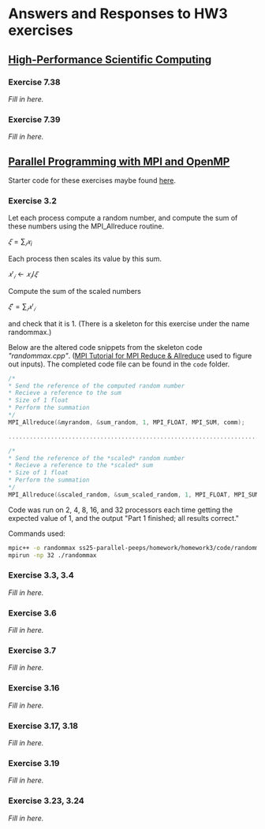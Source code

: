 # Answers and Responses to HW3 exercises

## [High-Performance Scientific Computing](https://cmse822.github.io/assets/EijkhoutIntroToHPC2020.pdf)

### Exercise 7.38

_Fill in here._

### Exercise 7.39

_Fill in here._

## [Parallel Programming with MPI and OpenMP](https://cmse822.github.io/assets/EijkhoutParallelProgramming.pdf)

Starter code for these exercises maybe found [here](https://github.com/VictorEijkhout/TheArtOfHPC_vol2_parallelprogramming/tree/main/exercises/exercises###mpi###cxx).

### Exercise 3.2

Let each process compute a random number, and compute the sum of these
numbers using the MPI_Allreduce routine.

$𝜉 = ∑_𝑖 𝑥_i$

Each process then scales its value by this sum.

$𝑥′_𝑖 ← 𝑥_𝑖/𝜉$

Compute the sum of the scaled numbers

$𝜉′ = ∑_𝑖 𝑥′_𝑖$

and check that it is 1. (There is a skeleton for this exercise under the name randommax.)

Below are the altered code snippets from the skeleton code *"randommax.cpp"*. ([MPI Tutorial for MPI Reduce & Allreduce](https://mpitutorial.com/tutorials/mpi-reduce-and-allreduce/) used to figure out inputs). The completed code file can be found in the `code` folder. 

```C++
/*
* Send the reference of the computed random number
* Recieve a reference to the sum
* Size of 1 float
* Perform the summation
*/
MPI_Allreduce(&myrandom, &sum_random, 1, MPI_FLOAT, MPI_SUM, comm);

............................................................................

/*
* Send the reference of the *scaled* random number
* Recieve a reference to the *scaled* sum
* Size of 1 float
* Perform the summation
*/
MPI_Allreduce(&scaled_random, &sum_scaled_random, 1, MPI_FLOAT, MPI_SUM, comm);
```

Code was run on 2, 4, 8, 16, and 32 processors each time getting the expected value of $1$, and the output "Part 1 finished; all results correct."

Commands used:

```bash
mpic++ -o randommax ss25-parallel-peeps/homework/homework3/code/randommax.cpp
mpirun -np 32 ./randommax
```

### Exercise 3.3, 3.4

_Fill in here._

### Exercise 3.6

_Fill in here._

### Exercise 3.7

_Fill in here._

### Exercise 3.16

_Fill in here._

### Exercise 3.17, 3.18

_Fill in here._

### Exercise 3.19

_Fill in here._

### Exercise 3.23, 3.24

_Fill in here._
